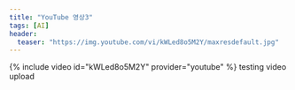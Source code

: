 ```yaml
---
title: "YouTube 영상3"
tags: [AI]
header:
  teaser: "https://img.youtube.com/vi/kWLed8o5M2Y/maxresdefault.jpg"
---
```

{% include video id="kWLed8o5M2Y" provider="youtube" %}
testing video upload
